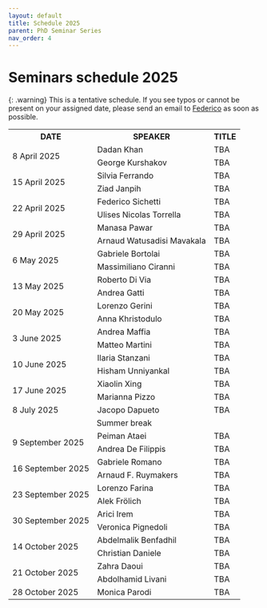 ```yaml
---
layout: default
title: Schedule 2025
parent: PhD Seminar Series
nav_order: 4
---
```


# Seminars schedule 2025

{: .warning}
This is a tentative schedule. If you see typos or cannot be present on your assigned date, please send an email to <a href="mailto:federico.sichetti@edu.unige.it">Federico</a> as soon as possible.

<!-- {: .highlight }
The next appointment is scheduled for **06 November 2024** for **Matteo Martini**'s seminar, room 214, 2:30 PM. -->

<!--
<td rowspan="2">1 April 2025</td>
<td rowspan="2">8 April 2025</td>
<td rowspan="2">15 April 2025</td>
<td rowspan="2">22 April 2025</td>
<td rowspan="2">29 April 2025</td>
<td rowspan="2">6 May 2025</td>
<td rowspan="2">13 May 2025</td>
<td rowspan="2">20 May 2025</td>
<td rowspan="2">27 May 2025</td>
<td rowspan="2">3 June 2025</td>
<td rowspan="2">10 June 2025</td>
<td rowspan="2">17 June 2025</td>
<td rowspan="2">1 July 2025</td>
<td rowspan="2">8 July 2025</td>
<td rowspan="2">15 July 2025</td>
<td rowspan="2">22 July 2025</td>
<td rowspan="2">29 July 2025</td>
<td rowspan="2">9 September 2025</td>
<td rowspan="2">16 September 2025</td>
<td rowspan="2">23 September 2025</td>
<td rowspan="2">30 September 2025</td>
<td rowspan="2">7 October 2025</td>
<td rowspan="2">14 October 2025</td>
<td rowspan="2">21 October 2025</td>
<td rowspan="2">28 October 2025</td>
<td rowspan="2">4 November 2025</td>
<td rowspan="2">11 November 2025</td>
<td rowspan="2">18 November 2025</td>
<td rowspan="2">25 November 2025</td>
<td rowspan="2">02 December 2025</td>
<td rowspan="2">9 December 2025</td>
<td rowspan="2">16 December 2025</td>
-->

<table>
    <tr>
        <th>DATE</th>
        <th>SPEAKER</th>
        <th>TITLE</th>
    </tr>
    <!-- April -->
    <tr>
        <td rowspan="2">8 April 2025</td>
        <td>Dadan Khan</td>
        <td>TBA</td>
    </tr>
    <tr>
        <td>George Kurshakov</td>
        <td>TBA</td>
    </tr>
    <tr>
        <td rowspan="2">15 April 2025</td>
        <td>Silvia Ferrando</td>
        <td>TBA</td>
    </tr>
    <tr>
        <td>Ziad Janpih</td>
        <td>TBA</td>
    </tr>
    <tr>
        <td rowspan="2">22 April 2025</td>
        <td>Federico Sichetti</td>
        <td>TBA</td>
    </tr>
    <tr>
        <td>Ulises Nicolas Torrella</td>
        <td>TBA</td>
    </tr>
    <tr>
        <td rowspan="2">29 April 2025</td>
        <td>Manasa Pawar</td>
        <td>TBA</td>
    </tr>
    <tr>
        <td>Arnaud Watusadisi Mavakala</td>
        <td>TBA</td>
    </tr>
    <!-- May -->
    <tr>
        <td rowspan="2">6 May 2025</td>
        <td>Gabriele Bortolai</td>
        <td>TBA</td>
    </tr>
    <tr>
        <td>Massimiliano Ciranni</td>
        <td>TBA</td>
    </tr>
    <tr>
        <td rowspan="2">13 May 2025</td>
        <td>Roberto Di Via</td>
        <td>TBA</td>
    </tr>
    <tr>
        <td>Andrea Gatti</td>
        <td>TBA</td>
    </tr>
    <tr>
        <td rowspan="2">20 May 2025</td>
        <td>Lorenzo Gerini</td>
        <td>TBA</td>
    </tr>
    <tr>
        <td>Anna Khristodulo</td>
        <td>TBA</td>
    </tr>
    <!-- June -->
    <tr>
        <td rowspan="2">3 June 2025</td>
        <td>Andrea Maffia</td>
        <td>TBA</td>
    </tr>
    <tr>
        <td>Matteo Martini</td>
        <td>TBA</td>
    </tr>
    <tr>
        <td rowspan="2">10 June 2025</td>
        <td>Ilaria Stanzani</td>
        <td>TBA</td>
    </tr>
    <tr>
        <td>Hisham Unniyankal</td>
        <td>TBA</td>
    </tr>
    <tr>
        <td rowspan="2">17 June 2025</td>
        <td>Xiaolin Xing</td>
        <td>TBA</td>
    </tr>
    <tr>
        <td>Marianna Pizzo</td>
        <td>TBA</td>
    </tr>
    <!-- July -->
    <tr>
        <td rowspan="1">8 July 2025</td>
        <td>Jacopo Dapueto</td>
        <td>TBA</td>
    </tr>
    <tr>
        <td colspan="3" style="text-align: center;">Summer break</td>
    </tr>
    <!-- September -->
    <tr>
        <td rowspan="2">9 September 2025</td>
        <td>Peiman Ataei</td>
        <td>TBA</td>
    </tr>
    <tr>
        <td>Andrea De Filippis</td>
        <td>TBA</td>
    </tr>
    <tr>
        <td rowspan="2">16 September 2025</td>
        <td>Gabriele Romano</td>
        <td>TBA</td>
    </tr>
    <tr>
        <td>Arnaud F. Ruymakers</td>
        <td>TBA</td>
    </tr>
    <tr>
        <td rowspan="2">23 September 2025</td>
        <td>Lorenzo Farina</td>
        <td>TBA</td>
    </tr>
    <tr>
        <td>Alek Frölich</td>
        <td>TBA</td>
    </tr>
    <tr>
        <td rowspan="2">30 September 2025</td>
        <td>Arici Irem</td>
        <td>TBA</td>
    </tr>
    <tr>
        <td>Veronica Pignedoli</td>
        <td>TBA</td>
    </tr>
    <!-- October -->
    <tr>
        <td rowspan="2">14 October 2025</td>
        <td>Abdelmalik Benfadhil</td>
        <td>TBA</td>
    </tr>
    <tr>
        <td>Christian Daniele</td>
        <td>TBA</td>
    </tr>
    <tr>
        <td rowspan="2">21 October 2025</td>
        <td>Zahra Daoui</td>
        <td>TBA</td>
    </tr>
    <tr>
        <td>Abdolhamid Livani</td>
        <td>TBA</td>
    </tr>
    <tr>
        <td rowspan="1">28 October 2025</td>
        <td>Monica Parodi</td>
        <td>TBA</td>
    </tr>
</table>